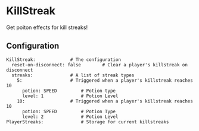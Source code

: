 KillStreak
==========
Get poiton effects for kill streaks!

Configuration
-------------
	KillStreak:				# The configuration
	  reset-on-disconnect: false		# Clear a player's killstreak on disconnect
	  streaks:				# A list of streak types
	    5:					# Triggered when a player's killstreak reaches 10
	      potion: SPEED			# Potion type
	      level: 1				# Potion Level
	    10:					# Triggered when a player's killstreak reaches 10
	      potion: SPEED			# Potion Type
	      level: 2				# Potion Level
	PlayerStreaks:				# Storage for current killstreaks